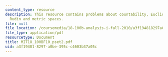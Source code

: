 ```yaml
---
content_type: resource
description: This resource contains problems about countability, Euclidean spaces,
  Rudin and metric spaces.
file: null
file_location: /coursemedia/18-100b-analysis-i-fall-2010/a3f194818297a0be395cc4603b37a05c_MIT18_100BF10_pset2.pdf
file_type: application/pdf
resourcetype: Document
title: MIT18_100BF10_pset2.pdf
uid: a3f19481-8297-a0be-395c-c4603b37a05c
---
```


